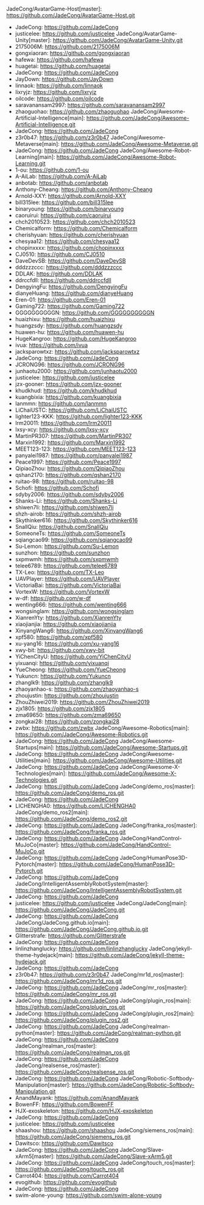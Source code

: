 JadeCong/AvatarGame-Host[master]: https://github.com/JadeCong/AvatarGame-Host.git
  - JadeCong: https://github.com/JadeCong
  - justicelee: https://github.com/justicelee
JadeCong/AvatarGame-Unity[master]: https://github.com/JadeCong/AvatarGame-Unity.git
  - 2175006M: https://github.com/2175006M
  - gongxiaoran: https://github.com/gongxiaoran
  - hafewa: https://github.com/hafewa
  - huagetai: https://github.com/huagetai
  - JadeCong: https://github.com/JadeCong
  - JayDown: https://github.com/JayDown
  - linnaok: https://github.com/linnaok
  - lixryjz: https://github.com/lixryjz
  - oilcode: https://github.com/oilcode
  - saravanansam2997: https://github.com/saravanansam2997
  - zhaoguohao: https://github.com/zhaoguohao
JadeCong/Awesome-Artificial-Intelligence[main]: https://github.com/JadeCong/Awesome-Artificial-Intelligence.git
  - JadeCong: https://github.com/JadeCong
  - z3r0b47: https://github.com/z3r0b47
JadeCong/Awesome-Metaverse[main]: https://github.com/JadeCong/Awesome-Metaverse.git
  - JadeCong: https://github.com/JadeCong
JadeCong/Awesome-Robot-Learning[main]: https://github.com/JadeCong/Awesome-Robot-Learning.git
  - 1-ou: https://github.com/1-ou
  - A-AiLab: https://github.com/A-AiLab
  - anbotab: https://github.com/anbotab
  - Anthony-Cheang: https://github.com/Anthony-Cheang
  - Arnold-XXY: https://github.com/Arnold-XXY
  - bill315lee: https://github.com/bill315lee
  - binaryoung: https://github.com/binaryoung
  - caoruirui: https://github.com/caoruirui
  - chch2010523: https://github.com/chch2010523
  - Chemicalform: https://github.com/Chemicalform
  - cherishyuan: https://github.com/cherishyuan
  - chesyaa12: https://github.com/chesyaa12
  - chopinxxxx: https://github.com/chopinxxxx
  - CJ0510: https://github.com/CJ0510
  - DaveDevSB: https://github.com/DaveDevSB
  - dddzzzccc: https://github.com/dddzzzccc
  - DDLAK: https://github.com/DDLAK
  - ddrccfdll: https://github.com/ddrccfdll
  - DengyingFu: https://github.com/DengyingFu
  - dianyeHuang: https://github.com/dianyeHuang
  - Eren-01: https://github.com/Eren-01
  - Gaming722: https://github.com/Gaming722
  - GGGGGGGGGGN: https://github.com/GGGGGGGGGGN
  - huaizhixu: https://github.com/huaizhixu
  - huangzsdy: https://github.com/huangzsdy
  - huawen-hu: https://github.com/huawen-hu
  - HugeKangroo: https://github.com/HugeKangroo
  - ivua: https://github.com/ivua
  - jacksparowtxz: https://github.com/jacksparowtxz
  - JadeCong: https://github.com/JadeCong
  - JCRONG96: https://github.com/JCRONG96
  - junhaotu2000: https://github.com/junhaotu2000
  - justicelee: https://github.com/justicelee
  - jzx-gooner: https://github.com/jzx-gooner
  - khudkhud: https://github.com/khudkhud
  - kuangbixia: https://github.com/kuangbixia
  - lanmmn: https://github.com/lanmmn
  - LiChaiUSTC: https://github.com/LiChaiUSTC
  - lighter123-KKK: https://github.com/lighter123-KKK
  - lrm20011: https://github.com/lrm20011
  - lxsy-xcy: https://github.com/lxsy-xcy
  - MartinPR307: https://github.com/MartinPR307
  - Marxin1992: https://github.com/Marxin1992
  - MEET123-123: https://github.com/MEET123-123
  - panyalei1987: https://github.com/panyalei1987
  - Peace1997: https://github.com/Peace1997
  - QipiaoZhou: https://github.com/QipiaoZhou
  - qshan2170: https://github.com/qshan2170
  - ruitao-98: https://github.com/ruitao-98
  - Schofi: https://github.com/Schofi
  - sdyby2006: https://github.com/sdyby2006
  - Shanks-Li: https://github.com/Shanks-Li
  - shiwen7li: https://github.com/shiwen7li
  - shzh-airob: https://github.com/shzh-airob
  - Skythinker616: https://github.com/Skythinker616
  - SnallQiu: https://github.com/SnallQiu
  - SomeoneTs: https://github.com/SomeoneTs
  - sqiangcao99: https://github.com/sqiangcao99
  - Su-Lemon: https://github.com/Su-Lemon
  - sunzhon: https://github.com/sunzhon
  - sxpmwmh: https://github.com/sxpmwmh
  - telee6789: https://github.com/telee6789
  - TX-Leo: https://github.com/TX-Leo
  - UAVPlayer: https://github.com/UAVPlayer
  - VictoriaBai: https://github.com/VictoriaBai
  - VortexW: https://github.com/VortexW
  - w-df: https://github.com/w-df
  - wenting666: https://github.com/wenting666
  - wongsinglam: https://github.com/wongsinglam
  - XianrenYty: https://github.com/XianrenYty
  - xiaojianjia: https://github.com/xiaojianjia
  - XinyangWang6: https://github.com/XinyangWang6
  - xpf580: https://github.com/xpf580
  - xu-yang16: https://github.com/xu-yang16
  - xwy-bit: https://github.com/xwy-bit
  - YiChenCityU: https://github.com/YiChenCityU
  - yixuanqi: https://github.com/yixuanqi
  - YueCheong: https://github.com/YueCheong
  - Yukuncn: https://github.com/Yukuncn
  - zhanglk9: https://github.com/zhanglk9
  - zhaoyanhao-s: https://github.com/zhaoyanhao-s
  - zhoujustin: https://github.com/zhoujustin
  - ZhouZhiwei2019: https://github.com/ZhouZhiwei2019
  - zjx1805: https://github.com/zjx1805
  - zma69650: https://github.com/zma69650
  - zongkai28: https://github.com/zongkai28
  - zwbx: https://github.com/zwbx
JadeCong/Awesome-Robotics[main]: https://github.com/JadeCong/Awesome-Robotics.git
  - JadeCong: https://github.com/JadeCong
JadeCong/Awesome-Startups[main]: https://github.com/JadeCong/Awesome-Startups.git
  - JadeCong: https://github.com/JadeCong
JadeCong/Awesome-Utilities[main]: https://github.com/JadeCong/Awesome-Utilities.git
  - JadeCong: https://github.com/JadeCong
JadeCong/Awesome-X-Technologies[main]: https://github.com/JadeCong/Awesome-X-Technologies.git
  - JadeCong: https://github.com/JadeCong
JadeCong/demo_ros[master]: https://github.com/JadeCong/demo_ros.git
  - JadeCong: https://github.com/JadeCong
  - LICHENGHA0: https://github.com/LICHENGHA0
JadeCong/demo_ros2[main]: https://github.com/JadeCong/demo_ros2.git
  - JadeCong: https://github.com/JadeCong
JadeCong/franka_ros[master]: https://github.com/JadeCong/franka_ros.git
  - JadeCong: https://github.com/JadeCong
JadeCong/HandControl-MuJoCo[master]: https://github.com/JadeCong/HandControl-MuJoCo.git
  - JadeCong: https://github.com/JadeCong
JadeCong/HumanPose3D-Pytorch[master]: https://github.com/JadeCong/HumanPose3D-Pytorch.git
  - JadeCong: https://github.com/JadeCong
JadeCong/IntelligentAssemblyRobotSystem[master]: https://github.com/JadeCong/IntelligentAssemblyRobotSystem.git
  - JadeCong: https://github.com/JadeCong
  - justicelee: https://github.com/justicelee
JadeCong/JadeCong[main]: https://github.com/JadeCong/JadeCong.git
  - JadeCong: https://github.com/JadeCong
JadeCong/JadeCong.github.io[main]: https://github.com/JadeCong/JadeCong.github.io.git
  - Glitterstrafe: https://github.com/Glitterstrafe
  - JadeCong: https://github.com/JadeCong
  - linlinzhanglucky: https://github.com/linlinzhanglucky
JadeCong/jekyll-theme-hydejack[main]: https://github.com/JadeCong/jekyll-theme-hydejack.git
  - JadeCong: https://github.com/JadeCong
  - z3r0b47: https://github.com/z3r0b47
JadeCong/mr1d_ros[master]: https://github.com/JadeCong/mr1d_ros.git
  - JadeCong: https://github.com/JadeCong
JadeCong/mr_ros[master]: https://github.com/JadeCong/mr_ros.git
  - JadeCong: https://github.com/JadeCong
JadeCong/plugin_ros[main]: https://github.com/JadeCong/plugin_ros.git
  - JadeCong: https://github.com/JadeCong
JadeCong/plugin_ros2[main]: https://github.com/JadeCong/plugin_ros2.git
  - JadeCong: https://github.com/JadeCong
JadeCong/realman-python[master]: https://github.com/JadeCong/realman-python.git
  - JadeCong: https://github.com/JadeCong
JadeCong/realman_ros[master]: https://github.com/JadeCong/realman_ros.git
  - JadeCong: https://github.com/JadeCong
JadeCong/realsense_ros[master]: https://github.com/JadeCong/realsense_ros.git
  - JadeCong: https://github.com/JadeCong
JadeCong/Robotic-Softbody-Manipulation[master]: https://github.com/JadeCong/Robotic-Softbody-Manipulation.git
  - AnandMayank: https://github.com/AnandMayank
  - BowenFF: https://github.com/BowenFF
  - HJX-exoskeleton: https://github.com/HJX-exoskeleton
  - JadeCong: https://github.com/JadeCong
  - justicelee: https://github.com/justicelee
  - shaashou: https://github.com/shaashou
JadeCong/siemens_ros[main]: https://github.com/JadeCong/siemens_ros.git
  - Dawitsco: https://github.com/Dawitsco
  - JadeCong: https://github.com/JadeCong
JadeCong/Slave-xArm5[master]: https://github.com/JadeCong/Slave-xArm5.git
  - JadeCong: https://github.com/JadeCong
JadeCong/touch_ros[master]: https://github.com/JadeCong/touch_ros.git
  - Carrot404: https://github.com/Carrot404
  - evogithub: https://github.com/evogithub
  - JadeCong: https://github.com/JadeCong
  - swim-alone-young: https://github.com/swim-alone-young
